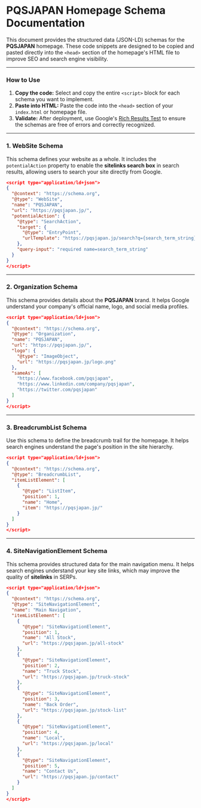 # PQSJAPAN Homepage Schema Documentation

This document provides the structured data (JSON-LD) schemas for the **PQSJAPAN** homepage. These code snippets are designed to be copied and pasted directly into the `<head>` section of the homepage's HTML file to improve SEO and search engine visibility.

-----

### How to Use

1.  **Copy the code:** Select and copy the entire `<script>` block for each schema you want to implement.
2.  **Paste into HTML:** Paste the code into the `<head>` section of your `index.html` or homepage file.
3.  **Validate:** After deployment, use Google's [Rich Results Test](https://search.google.com/test/rich-results) to ensure the schemas are free of errors and correctly recognized.

-----

### **1. WebSite Schema**

This schema defines your website as a whole. It includes the `potentialAction` property to enable the **sitelinks search box** in search results, allowing users to search your site directly from Google.

```json
<script type="application/ld+json">
{
  "@context": "https://schema.org",
  "@type": "WebSite",
  "name": "PQSJAPAN",
  "url": "https://pqsjapan.jp/",
  "potentialAction": {
    "@type": "SearchAction",
    "target": {
      "@type": "EntryPoint",
      "urlTemplate": "https://pqsjapan.jp/search?q={search_term_string}"
    },
    "query-input": "required name=search_term_string"
  }
}
</script>
```

-----

### **2. Organization Schema**

This schema provides details about the **PQSJAPAN** brand. It helps Google understand your company's official name, logo, and social media profiles.

```json
<script type="application/ld+json">
{
  "@context": "https://schema.org",
  "@type": "Organization",
  "name": "PQSJAPAN",
  "url": "https://pqsjapan.jp/",
  "logo": {
    "@type": "ImageObject",
    "url": "https://pqsjapan.jp/logo.png"
  },
  "sameAs": [
    "https://www.facebook.com/pqsjapan",
    "https://www.linkedin.com/company/pqsjapan",
    "https://twitter.com/pqsjapan"
  ]
}
</script>
```

-----

### **3. BreadcrumbList Schema**

Use this schema to define the breadcrumb trail for the homepage. It helps search engines understand the page's position in the site hierarchy.

```json
<script type="application/ld+json">
{
  "@context": "https://schema.org",
  "@type": "BreadcrumbList",
  "itemListElement": [
    {
      "@type": "ListItem",
      "position": 1,
      "name": "Home",
      "item": "https://pqsjapan.jp/"
    }
  ]
}
</script>
```

-----

### **4. SiteNavigationElement Schema**

This schema provides structured data for the main navigation menu. It helps search engines understand your key site links, which may improve the quality of **sitelinks** in SERPs.

```json
<script type="application/ld+json">
{
  "@context": "https://schema.org",
  "@type": "SiteNavigationElement",
  "name": "Main Navigation",
  "itemListElement": [
    {
      "@type": "SiteNavigationElement",
      "position": 1,
      "name": "All Stock",
      "url": "https://pqsjapan.jp/all-stock"
    },
    {
      "@type": "SiteNavigationElement",
      "position": 2,
      "name": "Truck Stock",
      "url": "https://pqsjapan.jp/truck-stock"
    },
    {
      "@type": "SiteNavigationElement",
      "position": 3,
      "name": "Back Order",
      "url": "https://pqsjapan.jp/stock-list"
    },
    {
      "@type": "SiteNavigationElement",
      "position": 4,
      "name": "Local",
      "url": "https://pqsjapan.jp/local"
    },
    {
      "@type": "SiteNavigationElement",
      "position": 5,
      "name": "Contact Us",
      "url": "https://pqsjapan.jp/contact"
    }
  ]
}
</script>
```
